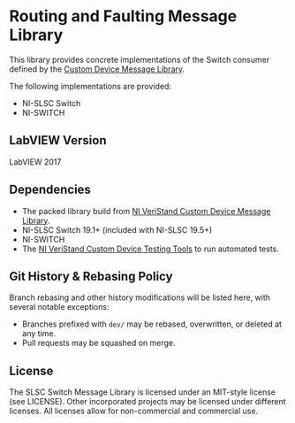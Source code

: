 # Routing and Faulting Message Library

This library provides concrete implementations of the Switch consumer defined by the [Custom Device Message Library](https://github.com/ni/niveristand-custom-device-message-library).

The following implementations are provided:

- NI-SLSC Switch
- NI-SWITCH

## LabVIEW Version
LabVIEW 2017

## Dependencies
- The packed library build from [NI VeriStand Custom Device Message Library](https://github.com/ni/niveristand-custom-device-message-library).
- NI-SLSC Switch 19.1+ (included with NI-SLSC 19.5+)
- NI-SWITCH
- The [NI VeriStand Custom Device Testing Tools](https://github.com/ni/niveristand-custom-device-testing-tools) to run automated tests.

## Git History & Rebasing Policy
Branch rebasing and other history modifications will be listed here, with several notable exceptions:
- Branches prefixed with `dev/` may be rebased, overwritten, or deleted at any time.
- Pull requests may be squashed on merge.

## License

The SLSC Switch Message Library is licensed under an MIT-style license (see LICENSE). Other incorporated projects may be licensed under different licenses. All licenses allow for non-commercial and commercial use.
